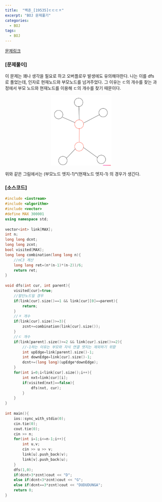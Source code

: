 ```yaml
---
title:  "백준_[19535]ㄷㄷㄷㅈ"
excerpt: "BOJ 문제풀기"
categories:
  - BOJ
tags:
  - BOJ
---
```

[문제링크](https://www.acmicpc.net/problem/19535)
### [문제풀이]
이 문제는 꽤나 생각을 필요로 하고 오버플로우 발생에도 유의해야한다. 나는 이를 dfs로 풀었는데, 인자로 현재노드와 부모노드를 넘겨주었다. 그 이유는 ㄷ의 개수를 찾는 과정에서 부모 노드와 현재노드를 이용해 ㄷ의 개수를 찾기 때문이다.  

<center><img src="../assets/images/두두둥장.png" width="40%"></center>

위와 같은 그림에서는 (부모노드 엣지-1)*(현재노드 엣지-1) 의 경우가 생긴다.

### [소스코드]
~~~cpp
#include <iostream>
#include <algorithm>
#include <vector>
#define MAX 300001
using namespace std;

vector<int> link[MAX];
int n;
long long dcnt;
long long zcnt;
bool visited[MAX];
long long combination(long long n){
    //nC3 계산
    long long ret=(n*(n-1)*(n-2))/6;
    return ret;
}

void dfs(int cur, int parent){
    visited[cur]=true;
    //말단노드일 경우
    if(link[cur].size()==1 && link[cur][0]==parent){
        return;
    }
    //ㅈ 개수
    if(link[cur].size()>=3){
        zcnt+=combination(link[cur].size());
    }
    //ㄷ 개수
    if(link[parent].size()>=2 && link[cur].size()>=2){
        //-1하는 이유는 부모와 자식 연결 엣지는 제외하기 위함
        int upEdge=link[parent].size()-1;
        int downEdge=link[cur].size()-1;
        dcnt+=(long long)(upEdge*downEdge);
    }
    for(int i=0;i<link[cur].size();i++){
        int nxt=link[cur][i];
        if(visited[nxt]==false){
            dfs(nxt, cur);
        }
    }
}

int main(){
    ios::sync_with_stdio(0);
    cin.tie(0);
    cout.tie(0);
    cin >> n;
    for(int i=1;i<=n-1;i++){
        int u,v;
        cin >> u >> v;
        link[u].push_back(v);
        link[v].push_back(u);
    }
    dfs(1,0);
    if(dcnt>3*zcnt)cout << "D";
    else if(dcnt<3*zcnt)cout << "G";
    else if(dcnt==3*zcnt)cout << "DUDUDUNGA";
    return 0;
}
~~~